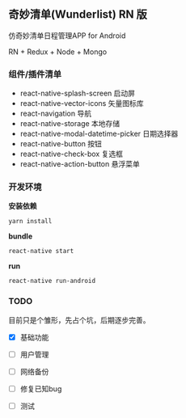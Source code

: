 ## 奇妙清单(Wunderlist) RN 版

仿奇妙清单日程管理APP for Android

RN + Redux + Node + Mongo

### 组件/插件清单

* react-native-splash-screen  启动屏
* react-native-vector-icons   矢量图标库
* react-navigation   导航
* react-native-storage 本地存储
* react-native-modal-datetime-picker 日期选择器
* react-native-button 按钮
* react-native-check-box 复选框
* react-native-action-button 悬浮菜单

### 开发环境

**安装依赖**

```
yarn install
```

**bundle**

```
react-native start
```

**run**

```
react-native run-android
```

### TODO

目前只是个雏形，先占个坑，后期逐步完善。

* [x] 基础功能
* [ ] 用户管理
* [ ] 网络备份
* [ ] 修复已知bug
* [ ] 测试


